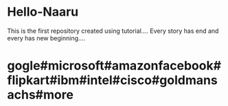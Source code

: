 # Hello-Naaru
This is the first repository created using tutorial....
Every story has end and every has new beginning....
# gogle#microsoft#amazonfacebook#flipkart#ibm#intel#cisco#goldmansachs#more
